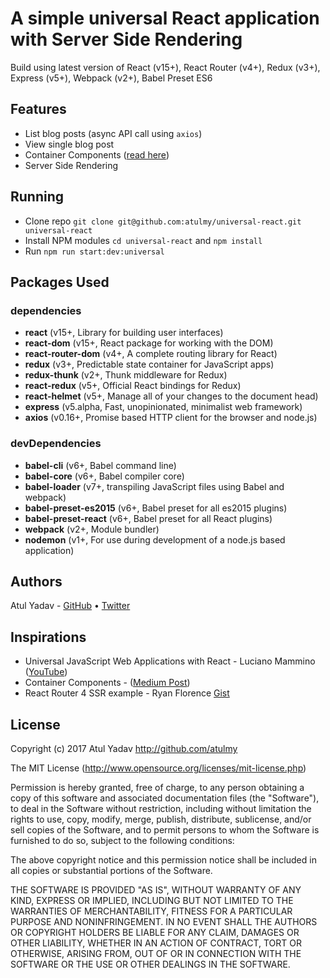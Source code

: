 # A simple universal React application with Server Side Rendering
Build using latest version of React (v15+), React Router (v4+), Redux (v3+), Express (v5+), Webpack (v2+), Babel Preset ES6

## Features
- List blog posts (async API call using `axios`)
- View single blog post
- Container Components ([read here](https://medium.com/@learnreact/container-components-c0e67432e005))
- Server Side Rendering

## Running
- Clone repo `git clone git@github.com:atulmy/universal-react.git universal-react`
- Install NPM modules `cd universal-react` and `npm install`
- Run `npm run start:dev:universal`

## Packages Used

### dependencies
- **react** (v15+, Library for building user interfaces)
- **react-dom** (v15+, React package for working with the DOM)
- **react-router-dom** (v4+, A complete routing library for React)
- **redux** (v3+, Predictable state container for JavaScript apps)
- **redux-thunk** (v2+, Thunk middleware for Redux)
- **react-redux** (v5+, Official React bindings for Redux)
- **react-helmet** (v5+, Manage all of your changes to the document head)
- **express** (v5.alpha, Fast, unopinionated, minimalist web framework)
- **axios** (v0.16+, Promise based HTTP client for the browser and node.js)

### devDependencies
- **babel-cli** (v6+, Babel command line)
- **babel-core** (v6+, Babel compiler core)
- **babel-loader** (v7+, transpiling JavaScript files using Babel and webpack)
- **babel-preset-es2015** (v6+, Babel preset for all es2015 plugins)
- **babel-preset-react** (v6+, Babel preset for all React plugins)
- **webpack** (v2+, Module bundler)
- **nodemon** (v1+, For use during development of a node.js based application)

## Authors
Atul Yadav - [GitHub](https://github.com/atulmy) &bull; [Twitter](https://twitter.com/atulmy)

## Inspirations
- Universal JavaScript Web Applications with React - Luciano Mammino ([YouTube](https://t.co/HVXd0HMOlC))
- Container Components - ([Medium Post](https://medium.com/@learnreact/container-components-c0e67432e005))
- React Router 4 SSR example - Ryan Florence [Gist](https://gist.github.com/ryanflorence/efbe562332d4f1cc9331202669763741/)

## License
Copyright (c) 2017 Atul Yadav http://github.com/atulmy

The MIT License (http://www.opensource.org/licenses/mit-license.php)

Permission is hereby granted, free of charge, to any person obtaining a copy of this software and associated documentation files (the "Software"), to deal in the Software without restriction, including without limitation the rights to use, copy, modify, merge, publish, distribute, sublicense, and/or sell copies of the Software, and to permit persons to whom the Software is furnished to do so, subject to the following conditions:

The above copyright notice and this permission notice shall be included in all copies or substantial portions of the Software.

THE SOFTWARE IS PROVIDED "AS IS", WITHOUT WARRANTY OF ANY KIND, EXPRESS OR IMPLIED, INCLUDING BUT NOT LIMITED TO THE WARRANTIES OF MERCHANTABILITY, FITNESS FOR A PARTICULAR PURPOSE AND NONINFRINGEMENT. IN NO EVENT SHALL THE AUTHORS OR COPYRIGHT HOLDERS BE LIABLE FOR ANY CLAIM, DAMAGES OR OTHER LIABILITY, WHETHER IN AN ACTION OF CONTRACT, TORT OR OTHERWISE, ARISING FROM, OUT OF OR IN CONNECTION WITH THE SOFTWARE OR THE USE OR OTHER DEALINGS IN THE SOFTWARE.
